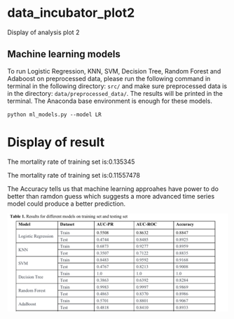 # data_incubator_plot2
Display of analysis plot 2

## Machine learning models
To run Logistic Regression, KNN, SVM, Decision Tree, Random Forest and Adaboost on preprocessed data, please run the following command in terminal in the following directory: `src/` and make sure preprocessed data is in the directory: `data/preprocessed_data/`. The results will be printed in the terminal. The Anaconda base environment is enough for these models.

    python ml_models.py --model LR
    
   
# Display of result

The mortality rate of training set is:0.135345

The mortality rate of training set is:0.11557478

The Accuracy tells us that machine learning approahes have power to do better than ramdon guess which suggests a more advanced time series model could produce a better prediction.

![Result compare](cmp.png)
